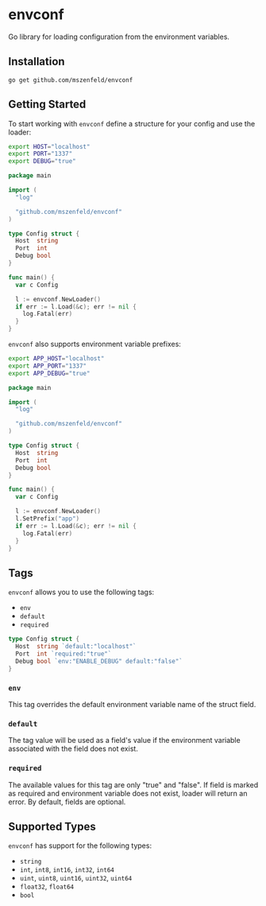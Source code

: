 # envconf
Go library for loading configuration from the environment variables. 

## Installation
```
go get github.com/mszenfeld/envconf
```

## Getting Started

To start working with `envconf` define a structure for your config and use the loader:

```sh
export HOST="localhost"
export PORT="1337"
export DEBUG="true"
```
```go
package main

import (
  "log"

  "github.com/mszenfeld/envconf"
)

type Config struct {
  Host  string
  Port  int
  Debug bool
}

func main() {
  var c Config

  l := envconf.NewLoader()
  if err := l.Load(&c); err != nil {
    log.Fatal(err)
  }
}
```
`envconf` also supports environment variable prefixes:
```sh
export APP_HOST="localhost"
export APP_PORT="1337"
export APP_DEBUG="true"
```
```go
package main

import (
  "log"

  "github.com/mszenfeld/envconf"
)

type Config struct {
  Host  string
  Port  int
  Debug bool
}

func main() {
  var c Config

  l := envconf.NewLoader()
  l.SetPrefix("app")
  if err := l.Load(&c); err != nil {
    log.Fatal(err)
  }
}
```

## Tags

`envconf` allows you to use the following tags:
- `env`
- `default`
- `required`

```go
type Config struct {
  Host  string `default:"localhost"`
  Port  int `required:"true"`
  Debug bool `env:"ENABLE_DEBUG" default:"false"`
}
```

### `env`

This tag overrides the default environment variable name of the struct field.

### `default`

The tag value will be used as a field's value if the environment variable associated with the field does not exist.

### `required`

The available values for this tag are only "true" and "false". If field 
is marked as required and environment variable does not exist, loader 
will return an error. By default, fields are optional.

## Supported Types
`envconf` has support for the following types:
- `string`
- `int`, `int8`, `int16`, `int32`, `int64`
- `uint`, `uint8`, `uint16`, `uint32`, `uint64`
- `float32`, `float64`
- `bool`
